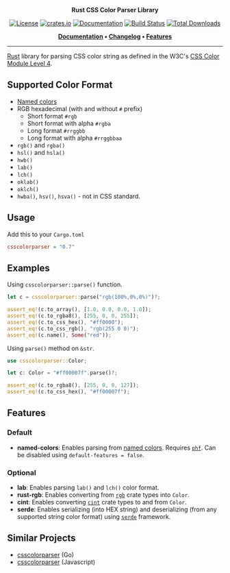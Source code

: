 <p align="center">
<strong>Rust CSS Color Parser Library</strong>
</p>

<p align="center">
<a href="https://github.com/mazznoer/csscolorparser-rs"><img alt="License" src="https://img.shields.io/crates/l/csscolorparser"></a>
<a href="https://crates.io/crates/csscolorparser"><img alt="crates.io" src="https://img.shields.io/crates/v/csscolorparser.svg"></a>
<a href="https://docs.rs/csscolorparser"><img alt="Documentation" src="https://docs.rs/csscolorparser/badge.svg"></a>
<a href="https://github.com/mazznoer/csscolorparser-rs/actions"><img alt="Build Status" src="https://github.com/mazznoer/csscolorparser-rs/actions/workflows/rust.yml/badge.svg"></a>
<a href="https://crates.io/crates/csscolorparser"><img alt="Total Downloads" src="https://img.shields.io/crates/d/csscolorparser.svg"></a>
</p>

<p align="center">
    <strong>
        <a href="https://docs.rs/csscolorparser">Documentation</a> • <a href="CHANGELOG.md">Changelog</a> • <a href="#features">Features</a>
    </strong>
</p>

<hr>

[Rust](https://www.rust-lang.org/) library for parsing CSS color string as defined in the W3C's [CSS Color Module Level 4](https://www.w3.org/TR/css-color-4/).

## Supported Color Format

* [Named colors](https://www.w3.org/TR/css-color-4/#named-colors)
* RGB hexadecimal (with and without `#` prefix)
     + Short format `#rgb`
     + Short format with alpha `#rgba`
     + Long format `#rrggbb`
     + Long format with alpha `#rrggbbaa`
* `rgb()` and `rgba()`
* `hsl()` and `hsla()`
* `hwb()`
* `lab()`
* `lch()`
* `oklab()`
* `oklch()`
* `hwba()`, `hsv()`, `hsva()` - not in CSS standard.

## Usage

Add this to your `Cargo.toml`

```toml
csscolorparser = "0.7"
```

## Examples

Using `csscolorparser::parse()` function.

```rust
let c = csscolorparser::parse("rgb(100%,0%,0%)")?;

assert_eq!(c.to_array(), [1.0, 0.0, 0.0, 1.0]);
assert_eq!(c.to_rgba8(), [255, 0, 0, 255]);
assert_eq!(c.to_css_hex(), "#ff0000");
assert_eq!(c.to_css_rgb(), "rgb(255 0 0)");
assert_eq!(c.name(), Some("red"));
```

Using `parse()` method on `&str`.

```rust
use csscolorparser::Color;

let c: Color = "#ff00007f".parse()?;

assert_eq!(c.to_rgba8(), [255, 0, 0, 127]);
assert_eq!(c.to_css_hex(), "#ff00007f");
```

## Features

### Default

* __named-colors__: Enables parsing from [named colors](https://www.w3.org/TR/css-color-4/#named-colors). Requires [`phf`](https://crates.io/crates/phf). Can be disabled using `default-features = false`.

### Optional

* __lab__: Enables parsing `lab()` and `lch()` color format.
* __rust-rgb__: Enables converting from [`rgb`](https://crates.io/crates/rgb) crate types into `Color`.
* __cint__: Enables converting [`cint`](https://crates.io/crates/cint) crate types to and from `Color`.
* __serde__: Enables serializing (into HEX string) and deserializing (from any supported string color format) using [`serde`](https://serde.rs/) framework.

## Similar Projects

* [csscolorparser](https://github.com/mazznoer/csscolorparser) (Go)
* [csscolorparser](https://github.com/deanm/css-color-parser-js) (Javascript)

